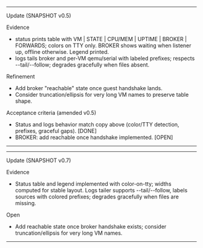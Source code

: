 
---
Update (SNAPSHOT v0.5)

Evidence
- status prints table with VM | STATE | CPU/MEM | UPTIME | BROKER | FORWARDS; colors on TTY only. BROKER shows waiting when listener up, offline otherwise. Legend printed.
- logs tails broker and per-VM qemu/serial with labeled prefixes; respects --tail/--follow; degrades gracefully when files absent.

Refinement
- Add broker "reachable" state once guest handshake lands.
- Consider truncation/ellipsis for very long VM names to preserve table shape.

Acceptance criteria (amended v0.5)
- Status and logs behavior match copy above (color/TTY detection, prefixes, graceful gaps). [DONE]
- BROKER: add reachable once handshake implemented. [OPEN]


---

---
Update (SNAPSHOT v0.7)

Evidence
- Status table and legend implemented with color-on-tty; widths computed for stable layout. Logs tailer supports --tail/--follow, labels sources with colored prefixes; degrades gracefully when files are missing.

Open
- Add reachable state once broker handshake exists; consider truncation/ellipsis for very long VM names.


---

